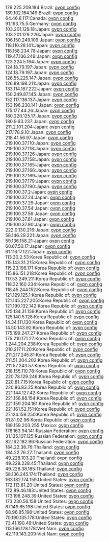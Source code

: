 179.225.209.184:Brazil: [ovpn config](vpn/179_225_209_184.ovpn)  
189.102.164.149:Brazil: [ovpn config](vpn/189_102_164_149.ovpn)  
64.46.6.117:Canada: [ovpn config](vpn/64_46_6_117.ovpn)  
91.193.75.5:Germany: [ovpn config](vpn/91_193_75_5.ovpn)  
103.201.129.18:Japan: [ovpn config](vpn/103_201_129_18.ovpn)  
103.201.129.226:Japan: [ovpn config](vpn/103_201_129_226.ovpn)  
106.150.249.109:Japan: [ovpn config](vpn/106_150_249_109.ovpn)  
118.110.28.141:Japan: [ovpn config](vpn/118_110_28_141.ovpn)  
118.158.234.78:Japan: [ovpn config](vpn/118_158_234_78.ovpn)  
119.47.136.249:Japan: [ovpn config](vpn/119_47_136_249.ovpn)  
123.224.5.164:Japan: [ovpn config](vpn/123_224_5_164.ovpn)  
124.18.79.197:Japan: [ovpn config](vpn/124_18_79_197.ovpn)  
124.18.79.197:Japan: [ovpn config](vpn/124_18_79_197.ovpn)  
126.55.225.147:Japan: [ovpn config](vpn/126_55_225_147.ovpn)  
126.89.198.211:Japan: [ovpn config](vpn/126_89_198_211.ovpn)  
133.114.167.222:Japan: [ovpn config](vpn/133_114_167_222.ovpn)  
150.249.87.145:Japan: [ovpn config](vpn/150_249_87_145.ovpn)  
152.117.136.137:Japan: [ovpn config](vpn/152_117_136_137.ovpn)  
153.196.230.141:Japan: [ovpn config](vpn/153_196_230_141.ovpn)  
175.177.44.26:Japan: [ovpn config](vpn/175_177_44_26.ovpn)  
180.220.125.17:Japan: [ovpn config](vpn/180_220_125_17.ovpn)  
180.9.63.237:Japan: [ovpn config](vpn/180_9_63_237.ovpn)  
211.2.101.204:Japan: [ovpn config](vpn/211_2_101_204.ovpn)  
217.178.9.10:Japan: [ovpn config](vpn/217_178_9_10.ovpn)  
218.41.56.97:Japan: [ovpn config](vpn/218_41_56_97.ovpn)  
219.100.37.110:Japan: [ovpn config](vpn/219_100_37_110.ovpn)  
219.100.37.118:Japan: [ovpn config](vpn/219_100_37_118.ovpn)  
219.100.37.126:Japan: [ovpn config](vpn/219_100_37_126.ovpn)  
219.100.37.158:Japan: [ovpn config](vpn/219_100_37_158.ovpn)  
219.100.37.165:Japan: [ovpn config](vpn/219_100_37_165.ovpn)  
219.100.37.166:Japan: [ovpn config](vpn/219_100_37_166.ovpn)  
219.100.37.169:Japan: [ovpn config](vpn/219_100_37_169.ovpn)  
219.100.37.179:Japan: [ovpn config](vpn/219_100_37_179.ovpn)  
219.100.37.190:Japan: [ovpn config](vpn/219_100_37_190.ovpn)  
219.100.37.2:Japan: [ovpn config](vpn/219_100_37_2.ovpn)  
219.100.37.24:Japan: [ovpn config](vpn/219_100_37_24.ovpn)  
219.100.37.29:Japan: [ovpn config](vpn/219_100_37_29.ovpn)  
219.100.37.54:Japan: [ovpn config](vpn/219_100_37_54.ovpn)  
219.100.37.56:Japan: [ovpn config](vpn/219_100_37_56.ovpn)  
219.100.37.81:Japan: [ovpn config](vpn/219_100_37_81.ovpn)  
219.100.37.90:Japan: [ovpn config](vpn/219_100_37_90.ovpn)  
222.0.130.216:Japan: [ovpn config](vpn/222_0_130_216.ovpn)  
58.146.29.221:Japan: [ovpn config](vpn/58_146_29_221.ovpn)  
59.136.158.21:Japan: [ovpn config](vpn/59_136_158_21.ovpn)  
60.67.50.17:Japan: [ovpn config](vpn/60_67_50_17.ovpn)  
61.116.17.122:Japan: [ovpn config](vpn/61_116_17_122.ovpn)  
113.30.2.53:Korea Republic of: [ovpn config](vpn/113_30_2_53.ovpn)  
115.143.31.215:Korea Republic of: [ovpn config](vpn/115_143_31_215.ovpn)  
115.23.196.171:Korea Republic of: [ovpn config](vpn/115_23_196_171.ovpn)  
115.86.151.218:Korea Republic of: [ovpn config](vpn/115_86_151_218.ovpn)  
117.53.249.211:Korea Republic of: [ovpn config](vpn/117_53_249_211.ovpn)  
118.32.160.234:Korea Republic of: [ovpn config](vpn/118_32_160_234.ovpn)  
118.45.244.152:Korea Republic of: [ovpn config](vpn/118_45_244_152.ovpn)  
121.129.125.1:Korea Republic of: [ovpn config](vpn/121_129_125_1.ovpn)  
121.145.227.205:Korea Republic of: [ovpn config](vpn/121_145_227_205.ovpn)  
121.190.132.142:Korea Republic of: [ovpn config](vpn/121_190_132_142.ovpn)  
125.134.31.159:Korea Republic of: [ovpn config](vpn/125_134_31_159.ovpn)  
125.140.5.128:Korea Republic of: [ovpn config](vpn/125_140_5_128.ovpn)  
14.34.111.130:Korea Republic of: [ovpn config](vpn/14_34_111_130.ovpn)  
14.50.143.92:Korea Republic of: [ovpn config](vpn/14_50_143_92.ovpn)  
175.199.247.27:Korea Republic of: [ovpn config](vpn/175_199_247_27.ovpn)  
175.210.171.27:Korea Republic of: [ovpn config](vpn/175_210_171_27.ovpn)  
1.244.204.238:Korea Republic of: [ovpn config](vpn/1_244_204_238.ovpn)  
210.217.11.20:Korea Republic of: [ovpn config](vpn/210_217_11_20.ovpn)  
211.217.245.81:Korea Republic of: [ovpn config](vpn/211_217_245_81.ovpn)  
211.51.204.202:Korea Republic of: [ovpn config](vpn/211_51_204_202.ovpn)  
211.57.243.57:Korea Republic of: [ovpn config](vpn/211_57_243_57.ovpn)  
218.155.110.78:Korea Republic of: [ovpn config](vpn/218_155_110_78.ovpn)  
220.78.129.246:Korea Republic of: [ovpn config](vpn/220_78_129_246.ovpn)  
220.81.7.15:Korea Republic of: [ovpn config](vpn/220_81_7_15.ovpn)  
220.86.83.25:Korea Republic of: [ovpn config](vpn/220_86_83_25.ovpn)  
221.144.127.42:Korea Republic of: [ovpn config](vpn/221_144_127_42.ovpn)  
221.156.88.154:Korea Republic of: [ovpn config](vpn/221_156_88_154.ovpn)  
221.159.204.161:Korea Republic of: [ovpn config](vpn/221_159_204_161.ovpn)  
221.161.52.151:Korea Republic of: [ovpn config](vpn/221_161_52_151.ovpn)  
27.124.159.250:Korea Republic of: [ovpn config](vpn/27_124_159_250.ovpn)  
61.81.92.96:Korea Republic of: [ovpn config](vpn/61_81_92_96.ovpn)  
189.159.203.255:Mexico: [ovpn config](vpn/189_159_203_255.ovpn)  
178.163.94.141:Russian Federation: [ovpn config](vpn/178_163_94_141.ovpn)  
31.135.107.125:Russian Federation: [ovpn config](vpn/31_135_107_125.ovpn)  
82.162.182.96:Russian Federation: [ovpn config](vpn/82_162_182_96.ovpn)  
184.22.38.76:Thailand: [ovpn config](vpn/184_22_38_76.ovpn)  
184.22.76.27:Thailand: [ovpn config](vpn/184_22_76_27.ovpn)  
49.228.103.20:Thailand: [ovpn config](vpn/49_228_103_20.ovpn)  
49.228.228.45:Thailand: [ovpn config](vpn/49_228_228_45.ovpn)  
49.228.38.185:Thailand: [ovpn config](vpn/49_228_38_185.ovpn)  
58.136.245.174:Thailand: [ovpn config](vpn/58_136_245_174.ovpn)  
163.182.174.159:United States: [ovpn config](vpn/163_182_174_159.ovpn)  
172.113.81.20:United States: [ovpn config](vpn/172_113_81_20.ovpn)  
172.89.46.183:United States: [ovpn config](vpn/172_89_46_183.ovpn)  
173.198.248.39:United States: [ovpn config](vpn/173_198_248_39.ovpn)  
173.230.56.158:United States: [ovpn config](vpn/173_230_56_158.ovpn)  
67.149.65.198:United States: [ovpn config](vpn/67_149_65_198.ovpn)  
68.96.85.198:United States: [ovpn config](vpn/68_96_85_198.ovpn)  
70.190.135.178:United States: [ovpn config](vpn/70_190_135_178.ovpn)  
73.41.190.49:United States: [ovpn config](vpn/73_41_190_49.ovpn)  
113.166.128.178:Viet Nam: [ovpn config](vpn/113_166_128_178.ovpn)  
42.119.143.209:Viet Nam: [ovpn config](vpn/42_119_143_209.ovpn)  
